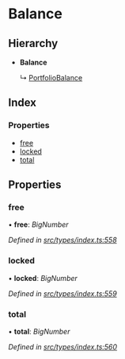 # Balance

## Hierarchy

* **Balance**

  ↳ [PortfolioBalance](portfoliobalance.md)

## Index

### Properties

* [free](balance.md#free)
* [locked](balance.md#locked)
* [total](balance.md#total)

## Properties

### free

• **free**: _BigNumber_

_Defined in_ [_src/types/index.ts:558_](https://github.com/PolymathNetwork/polymesh-sdk/blob/7362b318/src/types/index.ts#L558)

### locked

• **locked**: _BigNumber_

_Defined in_ [_src/types/index.ts:559_](https://github.com/PolymathNetwork/polymesh-sdk/blob/7362b318/src/types/index.ts#L559)

### total

• **total**: _BigNumber_

_Defined in_ [_src/types/index.ts:560_](https://github.com/PolymathNetwork/polymesh-sdk/blob/7362b318/src/types/index.ts#L560)

